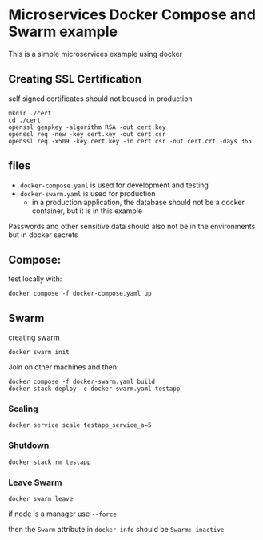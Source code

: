 # Microservices Docker Compose and Swarm example

This is a simple microservices example using docker

## Creating SSL Certification
self signed certificates should not beused in production

```
mkdir ./cert
cd ./cert
openssl genpkey -algorithm RSA -out cert.key
openssl req -new -key cert.key -out cert.csr
openssl req -x509 -key cert.key -in cert.csr -out cert.crt -days 365
```
## files

- `docker-compose.yaml` is used for development and testing
- `docker-swarm.yaml` is used for production
  - in a production application, the database should not be a docker container, but it is in this example

Passwords and other sensitive data should also not be in the environments but in docker secrets

## Compose:
test locally with:
```
docker compose -f docker-compose.yaml up
```

## Swarm
creating swarm
```
docker swarm init
```

Join on other machines and then:

```
docker compose -f docker-swarm.yaml build
docker stack deploy -c docker-swarm.yaml testapp
```

### Scaling
```
docker service scale testapp_service_a=5
```

### Shutdown
```
docker stack rm testapp
```

### Leave Swarm
```
docker swarm leave
```

if node is a manager use `--force`

then the `Swarm` attribute in `docker info` should be `Swarm: inactive`